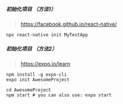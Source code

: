 ##### 初始化项目 （方法1）

>  https://facebook.github.io/react-native/ 

```shell
npx react-native init MyTestApp
```
##### 初始化项目 （方法2）

>  https://expo.io/learn 

```
npm install -g expo-cli
expo init AwesomeProject

cd AwesomeProject
npm start # you can also use: expo start
```

